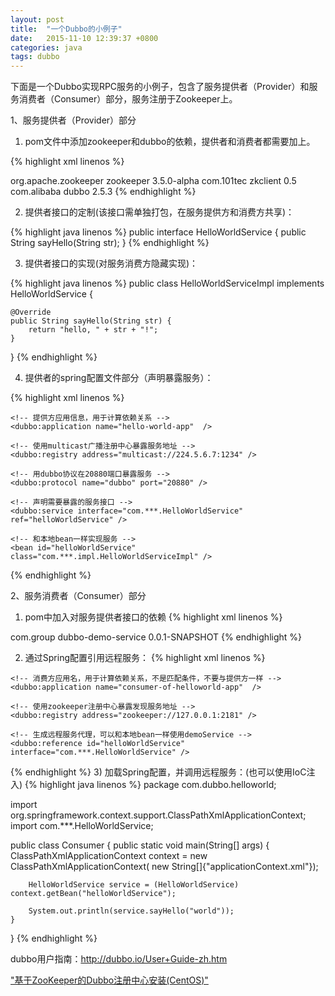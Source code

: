 ```yaml
---
layout: post
title:  "一个Dubbo的小例子"
date:   2015-11-10 12:39:37 +0800
categories: java
tags: dubbo
---
```


下面是一个Dubbo实现RPC服务的小例子，包含了服务提供者（Provider）和服务消费者（Consumer）部分，服务注册于Zookeeper上。

<!-- more -->

1、服务提供者（Provider）部分

1) pom文件中添加zookeeper和dubbo的依赖，提供者和消费者都需要加上。

{% highlight xml linenos %}
<!-- Zookeeper -->
<dependency>
    <groupId>org.apache.zookeeper</groupId>
    <artifactId>zookeeper</artifactId>
    <version>3.5.0-alpha</version>
</dependency>

<dependency>
    <groupId>com.101tec</groupId>
    <artifactId>zkclient</artifactId>
    <version>0.5</version>
</dependency>

<!-- Dubbo -->
<dependency>
    <groupId>com.alibaba</groupId>
    <artifactId>dubbo</artifactId>
    <version>2.5.3</version>
</dependency>
{% endhighlight %}

2) 提供者接口的定制(该接口需单独打包，在服务提供方和消费方共享)：

{% highlight java linenos %}
public interface HelloWorldService {
    public String sayHello(String str);
}
{% endhighlight %}

3) 提供者接口的实现(对服务消费方隐藏实现)：

{% highlight java linenos %}
public class HelloWorldServiceImpl implements HelloWorldService {

    @Override
    public String sayHello(String str) {
        return "hello, " + str + "!";
    }

}
{% endhighlight %}

4) 提供者的spring配置文件部分（声明暴露服务）：

{% highlight xml linenos %}

<?xml version="1.0" encoding="UTF-8"?>
<beans xmlns="http://www.springframework.org/schema/beans"
    xmlns:xsi="http://www.w3.org/2001/XMLSchema-instance"
    xmlns:dubbo="http://code.alibabatech.com/schema/dubbo"
    xsi:schemaLocation="http://www.springframework.org/schema/beans        http://www.springframework.org/schema/beans/spring-beans.xsd        http://code.alibabatech.com/schema/dubbo        http://code.alibabatech.com/schema/dubbo/dubbo.xsd">
 
    <!-- 提供方应用信息，用于计算依赖关系 -->
    <dubbo:application name="hello-world-app"  />
 
    <!-- 使用multicast广播注册中心暴露服务地址 -->
    <dubbo:registry address="multicast://224.5.6.7:1234" />
 
    <!-- 用dubbo协议在20880端口暴露服务 -->
    <dubbo:protocol name="dubbo" port="20880" />
 
    <!-- 声明需要暴露的服务接口 -->
    <dubbo:service interface="com.***.HelloWorldService" ref="helloWorldService" />
 
    <!-- 和本地bean一样实现服务 -->
    <bean id="helloWorldService" class="com.***.impl.HelloWorldServiceImpl" />
 
</beans>
{% endhighlight %}

2、服务消费者（Consumer）部分

1) pom中加入对服务提供者接口的依赖
{% highlight xml linenos %}
<dependency>
    <groupId>com.group</groupId>
    <artifactId>dubbo-demo-service</artifactId>
    <version>0.0.1-SNAPSHOT</version>
</dependency>
{% endhighlight %}

2) 通过Spring配置引用远程服务：
{% highlight xml linenos %}
<?xml version="1.0" encoding="UTF-8"?>
<beans xmlns="http://www.springframework.org/schema/beans"
    xmlns:xsi="http://www.w3.org/2001/XMLSchema-instance"
    xmlns:dubbo="http://code.alibabatech.com/schema/dubbo"
    xsi:schemaLocation="http://www.springframework.org/schema/beans        http://www.springframework.org/schema/beans/spring-beans.xsd        http://code.alibabatech.com/schema/dubbo        http://code.alibabatech.com/schema/dubbo/dubbo.xsd">
 
    <!-- 消费方应用名，用于计算依赖关系，不是匹配条件，不要与提供方一样 -->
    <dubbo:application name="consumer-of-helloworld-app"  />
 
    <!-- 使用zookeeper注册中心暴露发现服务地址 -->
    <dubbo:registry address="zookeeper://127.0.0.1:2181" />
 
    <!-- 生成远程服务代理，可以和本地bean一样使用demoService -->
    <dubbo:reference id="helloWorldService" interface="com.***.HelloWorldService" />
 
</beans>
{% endhighlight %}
3) 加载Spring配置，并调用远程服务：(也可以使用IoC注入)
{% highlight java linenos %}
package com.dubbo.helloworld;

import org.springframework.context.support.ClassPathXmlApplicationContext;
import com.***.HelloWorldService;

public class Consumer {
    public static void main(String[] args) {
        ClassPathXmlApplicationContext context = new ClassPathXmlApplicationContext(
                new String[]{"applicationContext.xml"});

        HelloWorldService service = (HelloWorldService) context.getBean("helloWorldService");

        System.out.println(service.sayHello("world"));
    }
}
{% endhighlight %}

dubbo用户指南：http://dubbo.io/User+Guide-zh.htm

["基于ZooKeeper的Dubbo注册中心安装(CentOS)"](zookeeper-and-dubbo-admin-installation.html "基于ZooKeeper的Dubbo注册中心安装(CentOS)")